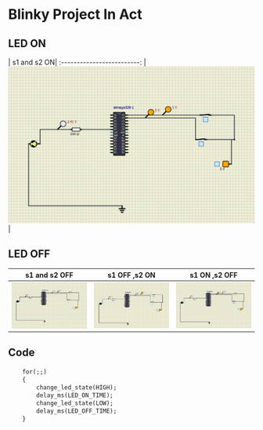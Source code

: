 # Blinky Project In Act
## LED ON
| s1 and s2 ON|
:-------------------------:
|![LED ON](LED%20ON%20(s1%20ON,s2%20ON).png)|

## LED OFF
| s1 and s2 OFF            |  s1 OFF ,s2 ON |  s1 ON ,s2 OFF|
:-------------------------:|:-------------------------:|:-------------------------:
![LED case 1](LED%20OFF%20(s1%20OFF%20,s2%20OFF).png) | ![LED case 2](LED%20OFF%20(s1%20OFF,s2%20ON).png) | ![LED case 3](LED%20OFF%20(s1%20ON%20,s2%20OFF).png)

## Code 
```
	for(;;)
	{
        change_led_state(HIGH);
		delay_ms(LED_ON_TIME);
        change_led_state(LOW);
		delay_ms(LED_OFF_TIME);	
	}
```